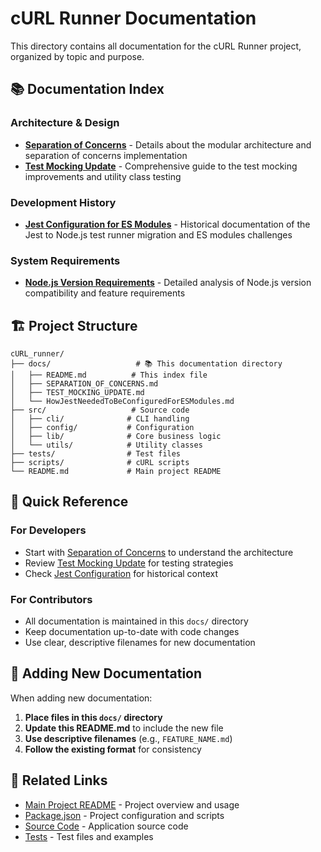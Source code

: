 # cURL Runner Documentation

This directory contains all documentation for the cURL Runner project, organized by topic and purpose.

## 📚 Documentation Index

### **Architecture & Design**
- **[Separation of Concerns](SEPARATION_OF_CONCERNS.md)** - Details about the modular architecture and separation of concerns implementation
- **[Test Mocking Update](TEST_MOCKING_UPDATE.md)** - Comprehensive guide to the test mocking improvements and utility class testing

### **Development History**
- **[Jest Configuration for ES Modules](HowJestNeededToBeConfiguredForESModules.md)** - Historical documentation of the Jest to Node.js test runner migration and ES modules challenges

### **System Requirements**
- **[Node.js Version Requirements](NODE_VERSION_REQUIREMENTS.md)** - Detailed analysis of Node.js version compatibility and feature requirements

## 🏗️ Project Structure

```
cURL_runner/
├── docs/                   # 📚 This documentation directory
│   ├── README.md          # This index file
│   ├── SEPARATION_OF_CONCERNS.md
│   ├── TEST_MOCKING_UPDATE.md
│   └── HowJestNeededToBeConfiguredForESModules.md
├── src/                   # Source code
│   ├── cli/              # CLI handling
│   ├── config/           # Configuration
│   ├── lib/              # Core business logic
│   └── utils/            # Utility classes
├── tests/                # Test files
├── scripts/              # cURL scripts
└── README.md             # Main project README
```

## 🎯 Quick Reference

### **For Developers**
- Start with [Separation of Concerns](SEPARATION_OF_CONCERNS.md) to understand the architecture
- Review [Test Mocking Update](TEST_MOCKING_UPDATE.md) for testing strategies
- Check [Jest Configuration](HowJestNeededToBeConfiguredForESModules.md) for historical context

### **For Contributors**
- All documentation is maintained in this `docs/` directory
- Keep documentation up-to-date with code changes
- Use clear, descriptive filenames for new documentation

## 📝 Adding New Documentation

When adding new documentation:

1. **Place files in this `docs/` directory**
2. **Update this README.md** to include the new file
3. **Use descriptive filenames** (e.g., `FEATURE_NAME.md`)
4. **Follow the existing format** for consistency

## 🔗 Related Links

- [Main Project README](../README.md) - Project overview and usage
- [Package.json](../package.json) - Project configuration and scripts
- [Source Code](../src/) - Application source code
- [Tests](../tests/) - Test files and examples